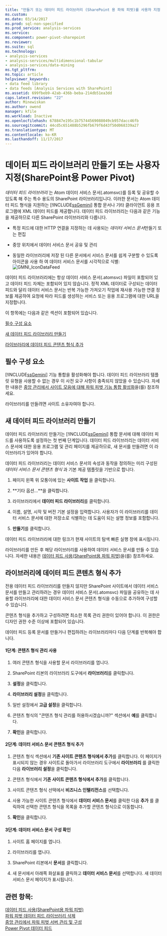 ```yaml
---
title: "만들기 또는 데이터 피드 라이브러리 (SharePoint 용 파워 피벗)를 사용자 지정 | Microsoft Docs"
ms.custom: 
ms.date: 03/14/2017
ms.prod: sql-non-specified
ms.prod_service: analysis-services
ms.service: 
ms.component: power-pivot-sharepoint
ms.reviewer: 
ms.suite: sql
ms.technology:
- analysis-services
- analysis-services/multidimensional-tabular
- analysis-services/data-mining
ms.tgt_pltfrm: 
ms.topic: article
helpviewer_keywords:
- data feed library
- data feeds [Analysis Services with SharePoint]
ms.assetid: 699fbeb9-42ab-436b-beba-214db51ea3dd
caps.latest.revision: "22"
author: Minewiskan
ms.author: owend
manager: kfile
ms.workload: Inactive
ms.openlocfilehash: 678847e195c1b75744569088049cb957dacc46fb
ms.sourcegitcommit: 44cd5c651488b5296fb679f6d43f50d068339a27
ms.translationtype: MT
ms.contentlocale: ko-KR
ms.lasthandoff: 11/17/2017
---
```

# <a name="create-or-customize-a-data-feed-library-power-pivot-for-sharepoint"></a>데이터 피드 라이브러리 만들기 또는 사용자 지정(SharePoint용 Power Pivot)
  *데이터 피드 라이브러리* 는 Atom 데이터 서비스 문서(.atomsvc)를 등록 및 공유할 수 있도록 해 주는 특수 용도의 SharePoint 라이브러리입니다. 이러한 문서는 Atom 데이터 피드 형식을 지원하는 [!INCLUDE[ssGemini](../../includes/ssgemini-md.md)] 통합 문서나 기타 클라이언트 응용 프로그램에 XML 데이터 피드를 제공합니다. 데이터 피드 라이브러리는 다음과 같은 기능을 제공하므로 다른 SharePoint 라이브러리와 다릅니다.  
  
-   특정 피드에 대한 HTTP 연결을 지정하는 데 사용되는 *데이터 서비스 문서*만들기 또는 편집  
  
-   중앙 위치에서 데이터 서비스 문서 공유 및 관리  
  
-   동일한 라이브러리에 저장 된 다른 문서에서 서비스 문서를 쉽게 구분할 수 있도록 아이콘을 사용 하 여 데이터 서비스 문서를 시각적으로 식별: ![GMNI_IconDataFeed](../../analysis-services/power-pivot-sharepoint/media/gmni-icondatafeed.gif "GMNI_IconDataFeed")  
  
 데이터 피드 라이브러리에는 항상 데이터 서비스 문서(.atomsvc) 파일이 포함되어 있고 데이터 피드 자체는 포함되어 있지 않습니다. 정적 XML 데이터로 구성되는 데이터 피드와 달리 데이터 서비스 문서는 반복 가능한 가져오기 작업에 재사용 가능한 연결 정보를 제공하여 요청에 따라 피드를 생성하는 서비스 또는 응용 프로그램에 대한 URL을 지정합니다.  
  
 이 항목에는 다음과 같은 섹션이 포함되어 있습니다.  
  
 [필수 구성 요소](#prereq)  
  
 [새 데이터 피드 라이브러리 만들기](#createlib)  
  
 [라이브러리에 데이터 피드 콘텐츠 형식 추가](#addtolib)  
  
##  <a name="prereq"></a> 필수 구성 요소  
 [!INCLUDE[ssGemini](../../includes/ssgemini-md.md)] 기능 통합을 활성화해야 합니다. 데이터 피드 라이브러리 템플릿 유형을 사용할 수 없는 경우 이 사전 요구 사항이 충족되지 않았을 수 있습니다. 자세한 내용은 [중앙 관리에서 사이트 모음에 대해 파워 피벗 기능 통합 활성화](../../analysis-services/power-pivot-sharepoint/activate-power-pivot-integration-for-site-collections-in-ca.md)을(를) 참조하세요.  
  
 라이브러리를 만들려면 사이트 소유자여야 합니다.  
  
##  <a name="createlib"></a> 새 데이터 피드 라이브러리 만들기  
 데이터 피드 라이브러리 만들기는 [!INCLUDE[ssGemini](../../includes/ssgemini-md.md)] 통합 문서에 대해 데이터 피드를 사용하도록 설정하는 첫 번째 단계입니다. 데이터 피드 라이브러리는 데이터 서비스 문서에 대한 응용 프로그램 및 관리 페이지를 제공하므로, 새 문서를 만들려면 이 라이브러리가 있어야 합니다.  
  
 데이터 피드 라이브러리는 데이터 서비스 문서의 속성과 동작을 정의하는 미리 구성된 *데이터 서비스 문서 콘텐츠 형식* 과 기본 제공 템플릿을 기반으로 합니다.  
  
1.  페이지 왼쪽 위 모퉁이에 있는 **사이트 작업** 을 클릭합니다.  
  
2.  **기타 옵션...**을 클릭합니다.  
  
3.  라이브러리에서 **데이터 피드 라이브러리**를 클릭합니다.  
  
4.  이름, 설명, 시작 및 버전 기본 설정을 입력합니다. 사용자가 이 라이브러리를 데이터 서비스 문서에 대한 저장소로 식별하는 데 도움이 되는 설명 정보를 포함합니다.  
  
5.  **만들기**를 클릭합니다.  
  
 데이터 피드 라이브러리에 대한 링크가 현재 사이트의 탐색 빠른 실행 창에 표시됩니다.  
  
 라이브러리를 만든 후 해당 라이브러리를 사용하여 데이터 서비스 문서를 만들 수 있습니다. 자세한 내용은 [데이터 피드 사용&#40;SharePoint용 파워 피벗&#41;](../../analysis-services/power-pivot-sharepoint/use-data-feeds-power-pivot-for-sharepoint.md)을(를) 참조하세요.  
  
##  <a name="addtolib"></a> 라이브러리에 데이터 피드 콘텐츠 형식 추가  
 전용 데이터 피드 라이브러리를 만들지 않지만 SharePoint 사이트에서 데이터 서비스 문서를 만들고 관리하려는 경우 데이터 서비스 문서(.atomsvc) 파일을 공유하는 데 사용할 라이브러리에 대한 데이터 서비스 문서 콘텐츠 형식을 수동으로 추가하여 구성할 수 있습니다.  
  
 콘텐츠 형식을 추가하고 구성하려면 최소한 목록 관리 권한이 있어야 합니다. 이 권한은 디자인 권한 수준 이상에 포함되어 있습니다.  
  
 데이터 피드 등록 문서를 만들거나 편집하려는 라이브러리마다 다음 단계를 반복해야 합니다.  
  
#### <a name="step-1-enable-content-type-management"></a>1단계: 콘텐츠 형식 관리 사용  
  
1.  여러 콘텐츠 형식을 사용할 문서 라이브러리를 엽니다.  
  
2.  SharePoint 리본의 라이브러리 도구에서 **라이브러리**를 클릭합니다.  
  
3.  **설정**을 클릭합니다.  
  
4.  **라이브러리 설정**을 클릭합니다.  
  
5.  일반 설정에서 **고급 설정**을 클릭합니다.  
  
6.  콘텐츠 형식의 "콘텐츠 형식 관리를 허용하시겠습니까?" 섹션에서 **예**를 클릭합니다.  
  
7.  **확인**을 클릭합니다.  
  
#### <a name="step-2-add-the-data-service-document-content-type"></a>2단계: 데이터 서비스 문서 콘텐츠 형식 추가  
  
1.  콘텐츠 형식 섹션에서 **기존 사이트 콘텐츠 형식에서 추가**를 클릭합니다. 이 페이지가 표시되지 않는 경우 사이트로 돌아가서 라이브러리 도구에서 **라이브러리** 를 클릭한 다음 **라이브러리 설정**을 클릭합니다.  
  
2.  콘텐츠 형식에서 **기존 사이트 콘텐츠 형식에서 추가**를 클릭합니다.  
  
3.  사이트 콘텐츠 형식 선택에서 **비즈니스 인텔리전스**를 선택합니다.  
  
4.  사용 가능한 사이트 콘텐츠 형식에서 **데이터 서비스 문서**를 클릭한 다음 **추가** 를 클릭하여 선택한 콘텐츠 형식을 목록을 추가할 콘텐츠 형식으로 이동합니다.  
  
5.  **확인**을 클릭합니다.  
  
#### <a name="step-3-verify-data-service-document-configuration"></a>3단계: 데이터 서비스 문서 구성 확인  
  
1.  사이트 홈 페이지를 엽니다.  
  
2.  라이브러리를 엽니다.  
  
3.  SharePoint 리본에서 **문서**를 클릭합니다.  
  
4.  새 문서에서 아래쪽 화살표를 클릭하고 **데이터 서비스 문서**를 선택합니다. 새 데이터 서비스 문서 페이지가 표시됩니다.  
  
## <a name="see-also"></a>관련 항목:  
 [데이터 피드 사용&#40;SharePoint용 파워 피벗&#41;](../../analysis-services/power-pivot-sharepoint/use-data-feeds-power-pivot-for-sharepoint.md)   
 [파워 피벗 데이터 피드 라이브러리 삭제](../../analysis-services/power-pivot-sharepoint/delete-a-power-pivot-data-feed-library.md)   
 [중앙 관리에서 파워 피벗 서버 관리 및 구성](../../analysis-services/power-pivot-sharepoint/power-pivot-server-administration-and-configuration-in-central-administration.md)   
 [Power Pivot 데이터 피드](../../analysis-services/power-pivot-sharepoint/power-pivot-data-feeds.md)  
  
  
